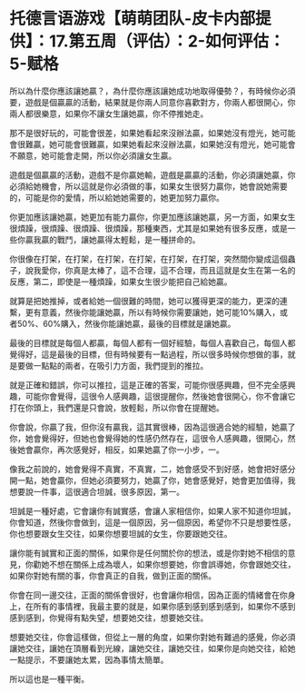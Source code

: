 # 托德言语游戏【萌萌团队-皮卡内部提供】：17.第五周（评估）：2-如何评估：5-赋格

所以為什麼你應該讓她贏？，為什麼你應該讓她成功地取得優勢？，有時候你必須要，遊戲是個贏贏的活動，結果就是你兩人同意你喜歡對方，你兩人都很開心，你兩人都很樂意，如果你不讓女生讓她贏，你不停推她走。

那不是很好玩的，可能會很差，如果她看起來沒辦法贏，如果她沒有燈光，她可能會很難贏，她可能會很難贏，如果她看起來沒辦法贏，如果她沒有燈光，她可能會不願意，她可能會走開，所以你必須讓女生贏。

遊戲是個贏贏的活動，遊戲不是你贏她輸，遊戲是贏贏的活動，你必須讓她贏，你必須給她機會，所以這就是你必須做的事，如果女生很努力贏你，她會說她需要的，可能是你的愛情，所以給她她需要的，她更加努力贏你。

你更加應該讓她贏，她更加有能力贏你，你更加應該讓她贏，另一方面，如果女生很煩躁，很煩躁、很煩躁、很煩躁，那種東西，尤其是如果她有很多反應，或是一些你贏我贏的戰鬥，讓她贏得太輕鬆，是一種拼命的。

你很像在打架，在打架，在打架，在打架，在打架，在打架，突然間你變成這個蟲子，說我愛你，你真是太棒了，這不合理，這不合理，而且這就是女生在第一名的反應，第二，即使是一種煩躁，如果女生很少能把自己給她贏。

就算是把她推掉，或者給她一個很難的時間，她可以獲得更深的能力，更深的連繫，更有意義，然後你能讓她贏，所以有時候你需要讓她，她可能10%購入，或者50%、60%購入，然後你能讓她贏，最後的目標就是讓她贏。

最後的目標就是每個人都贏，每個人都有一個好經驗，每個人喜歡自己，每個人都覺得好，這是最後的目標，但有時候要有一點過程，所以很多時候你想做的事，就是要做一點點的兩者，在吸引力方面，我們提到的推拉。

就是正確和錯誤，你可以推拉，這是正確的答案，可能你很感興趣，但不完全感興趣，可能你會覺得，這很令人感興趣，這很提醒你，然後她會很開心，你不會讓它打在你頭上，我們還是只會說，放輕鬆，所以你會在提醒她。

你會說，你贏了我，但你沒有贏我，這其實很棒，因為這很適合她的經驗，她贏了你，她會覺得好，但她也會覺得她的性感仍然存在，這很令人感興趣，很開心，然後她會贏你，再次感覺好，相反，如果她贏了你一小步，一。

像我之前說的，她會覺得不真實，不真實，二，她會感受不到好感，她會把好感分開一點，她會贏你，但她必須要努力，她贏了你，她會感覺好，她會更加值得，我想要說一件事，這很適合坦誠，很多原因，第一。

坦誠是一種好處，它會讓你有誠實感，會讓人家相信你，如果人家不知道你坦誠，你會知道，然後你會做到，這是一個原因，另一個原因，希望你不只是想要性感，你也想要跟女生交往，如果你想要坦誠的女生，你要跟她交往。

讓你能有誠實和正面的關係，如果你是任何關於你的想法，或是你對她不相信的意見，你勸她不想在關係上成為壞人，如果你想要她，你會誤導她，你會跟她交往，如果你對她有關的事，你會真正的自我，做到正面的關係。

你會在同一邊交往，正面的關係會很好，也會讓你相信，因為正面的情緒會在你身上，在所有的事情裡，我最主要的就是，如果你感到感到感到感到，如果你不感到感到感到，你覺得有點失望，想要她交往，想要她交往。

想要她交往，你會這樣做，但從上一層的角度，如果你對她有難過的感覺，你必須讓她交往，讓她在頂層看到光線，讓她交往，讓她交往，如果你是向她交往，給她一點提示，不要讓她太累，因為事情太簡單。

所以這也是一種平衡。